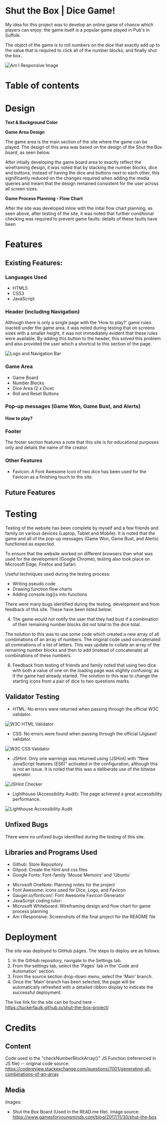 # Shut the Box | Dice Game! 

My idea for this project was to develop an online game of chance which players can enjoy: the game itself is a popular game played in Pub's in Suffolk.

The object of the game is to roll numbers on the dice that exactly add up to the value that is required to click all of the number blocks, and finally shut the box.

![Am I Responsive Image](assets/readme-images/am-i-responsive.jpg)

# Table of contents
<!-- - [Design](#design)
- [Features](#features)
  - [Existing Features](#existing-features)
    - [Languages Used](#languages-used)
    - [Navigation](#navigation)
    - [Home Page Hero Image](#home-page-hero-image)
    - [Home Page](#home-page)
    - [Footer](#footer)
    - [Buddhism and Meditation](#buddhism-and-meditation)
    - [Get in Touch](#get-in-touch)
  - [Future Features](#future-features)
- [Testing](#testing)
  - [Validator Testing](#validator-testing)
  - [Unfixed Bugs](#unfixed-bugs)
  - [Libraries & Programs Used](#libraries-and-programs-used)
- [Deployment](#deployment)
- [Credits](#credits)
  - [Content](#content)
  - [Media](#media) -->

# Design

**Text & Background Color**

<!-- Google Fonts: Font-family 'Mouse Memoirs' and 'Ubuntu' -->

<!-- I selected both the text and background colors to keep the website simple. I wanted to keep the main background white and introduce color into the website through the images used. I decided to use a light grey for the header and the footer to provide some contrast from the main sections. -->

**Game Area Design**

The game area is the main section of the site where the game can be played. The design of this area was based on the design of the Shut the Box board, as seen below.

<!-- ![Shut the Box board](assets) -->

<!-- - Wireframing.  -->

After intially developing the game board area to exactly reflect the wireframing design, it was noted that by stacking the number blocks, dice and buttons, instead of having the dice and buttons next to each other, this significantly reduced on the changes required when adding the media queries and meant that the design remained consistent for the user across all screen sizes.

**Game Process Planning - Flow Chart**

<!-- Section intro -->

<!-- ![Flow Chart Process Plan](assets) -->

After the site was developed inline with the inital flow chart planning, as seen above, after testing of the site, it was noted that further conditional checking was required to prevent game faults: details of these faults have been 

# Features

## Existing Features:

### Languages Used

- HTML5
- CSS3
- JavaScript

### Header (including Navigation)

<!-- Logo text and icon... -->

Although there is only a single page with the 'How to play?' game rules loacted under the game area, it was noted during testing that on screens sizes with a smaller height, it was not immediately evident that these rules were available. By adding this button to the header, this solved this problem and also provided the user which a shortcut to this section of the page.

![Logo and Navigation Bar](assets/readme-images/header.jpg)

### Game Area

- Game Board
- Number Blocks
- Dice Area (2 x Dice)
- Roll and Reset Buttons

<!-- A Hero Image is used on the Home Page (only) under the Header. The text over the Hero Image, 'Buddha - Dharma - Sangha', has been added to break up the image and has been included to improve the design. 'Buddha - Dharma - Sangha' are the Three Jewels of Buddhism and are an important part of the teachings.

![Game Area](assets) -->

### Pop-up messages (Game Won, Game Bust, and Alerts)

<!-- This page provides all the information a user will need about the group. Each of the questions a user may have about the group have been broken into sections to make it easy to read. This section has been kept simple and to the point. -->

#### How to play?

<!-- This section has been placed first to provide some context about the page and what the group is about. -->

<!-- ![Who we are?](assets/readme-images/who-we-are-section.jpg) -->

### Footer

The footer section features a note that this site is for educational purposes only and details the name of the creator.

<!-- ![Footer](assets/readme-images/footer.jpg) -->

### Other Features

- Favicon: A Font Awesome Icon of two dice has been used for the Favicon as a finishing touch to the site.

## Future Features

<!-- - Highlighting of the numbers available to select
- Animations (Dice, card flip and Won Screen)
- Event listener for keyboard use of dice and numbers -->

# Testing

Testing of the website has been complete by myself and a few friends and family on various devices (Laptop, Tablet and Mobile). It is noted that the game and all of the pop-up messages (Game Won, Game Bust, and Alerts) functioned as expected.

To ensure that the website worked on different browsers than what was used for the development (Google Chrome), testing also took place on Microsoft Edge, Firefox and Safari.

Useful techniques used during the testing process:
- Writing pseudo code 
- Drawing function flow charts
- Adding console.log()s into functions

There were many bugs identified during the testing, development and from feedback of this site. These have been listed below:

<!-- 1. Event Listeners and removing event listeners -->

<!-- 2. Reset Game (Template Literal) -->

<!-- 3. Roll exactly the same number. -->

4. The game would not notify the user that they had bust if a combination of their remaining number blocks did not total to the dice total.

<!-- (Add image) -->

The solution to this was to use some code which created a new array of all combinations of an array of numbers. The original code used concatenated all cominations of a list of letters. This was update to collate an array of the remaining number blocks and then to add (instead of concatenate) all combinations of these numbers.

<!-- 5. If a user accidentally selected a number higher than the value of the dice... -->

<!-- 6. How to Play? Section covering the game area on smaller screens - block elements not stacking. The initial thought was that the above sections "position" or "display" setting was preventing the blocks from stacking. Solution: The game-area section height was detailed using "vh". Changing this to pixels fixed this bug. -->

<!-- 7. Comment on CSS Media Queries testing and the review of the game board design. -->

8. Feedback from testing of friends and family noted that using two dice with both a value of one on the loading page was slightly confusing: as if the game had already started. The solution to this was to change the starting icons from a pair of dice to two questions marks.

## Validator Testing

- HTML: No errors were returned when passing through the official W3C validator.

![W3C HTML Validator](assets/readme-images/html-checker.jpg)

- CSS: No errors were found when passing through the official (Jigsaw) validator.

![W3C CSS Validator](assets/readme-images/css-checker.jpg)

- JSHint: Only one warnings was returned using (JSHint) with "New JavaScript features (ES6)" activated in the configuration, although this is not an issue. It is noted that this was a deliberate use of the bitwise operator. 

![JSHint Checker](assets/readme-images/jshint-checker.jpg)

- Lighthouse (Accessibility Audit): The page achieved a great accessibility performance.

![Lighthouse Accessibility Audit](assets/readme-images/lighthouse-checker.jpg)

## Unfixed Bugs

There were no unfixed bugs identified during the testing of this site.

## Libraries and Programs Used

- Github: Store Repository
- Gitpod: Create the html and css files
- Google Fonts: Font-family 'Mouse Memoirs' and 'Ubuntu'
<!-- - Google Chrome Dev Tools: To aid the initial styling for media queries and testing at various screen sizes -->
<!-- - Microsoft Edge, Mozilla Firefox, Safari: Site testing on alternative browsers -->
- Microsoft OneNote: Planning notes for the project
- Font Awesome: Icons used for Dice, Logo, and Favicon
- Gauger.io/fonticon/: Font Awesome Favicon Generator
- JavaScript coding tutor:
- Microsoft Whiteboard: Wireframing design and flow chart for game process planning
- Am I Responsive: Screenshots of the final project for the README file

# Deployment

The site was deployed to GitHub pages. The steps to deploy are as follows: 

  1. In the GitHub repository, navigate to the Settings tab. 
  2. From the settings tab, select the 'Pages' tab in the 'Code and Automation' section.
  3. From the source section drop-down menu, select the 'Main' branch.
  4. Once the 'Main' branch has been selected, the page will be automatically refreshed with a detailed ribbon display to indicate the successful deployment. 

The live link for the site can be found here - https://tuckerfaulk.github.io/shut-the-box-project/

# Credits

<!-- I have really enjoyed the Code Institute course up till now, and I am looking forward to the next units of the course. I wanted to thank the Slack Community for their support learning the content and my Mentor Martina for her guidance with this project and assurances that creating a website is not as scary as I initially thought. -->

## Content

Code used in the "checkNumberBlockArray()" JS Function (referenced in JS file) -- original code source: https://codereview.stackexchange.com/questions/7001/generating-all-combinations-of-an-array

## Media

Images:

- Shut the Box Board (Used in the READ.me file). Image source: https://www.gamesforyoungminds.com/blog/2017/11/30/shut-the-box
